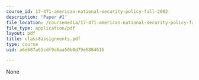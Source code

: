```yaml
---
course_id: 17-471-american-national-security-policy-fall-2002
description: 'Paper #1'
file_location: /coursemedia/17-471-american-national-security-policy-fall-2002/a6d687a61cdf9d6aa50b0d79e6884616_class8assignments.pdf
file_type: application/pdf
layout: pdf
title: class8assignments.pdf
type: course
uid: a6d687a61cdf9d6aa50b0d79e6884616

---
```

None